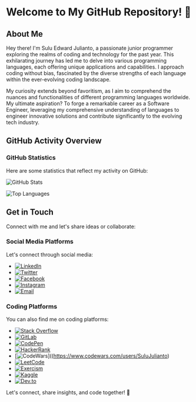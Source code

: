 # Welcome to My GitHub Repository! 🌟

## About Me

Hey there! I'm Sulu Edward Julianto, a passionate junior programmer exploring the realms of coding and technology for the past year. This exhilarating journey has led me to delve into various programming languages, each offering unique applications and capabilities. I approach coding without bias, fascinated by the diverse strengths of each language within the ever-evolving coding landscape.

My curiosity extends beyond favoritism, as I aim to comprehend the nuances and functionalities of different programming languages worldwide. My ultimate aspiration? To forge a remarkable career as a Software Engineer, leveraging my comprehensive understanding of languages to engineer innovative solutions and contribute significantly to the evolving tech industry.

## GitHub Activity Overview

### GitHub Statistics

Here are some statistics that reflect my activity on GitHub:

![GitHub Stats](https://github-readme-stats.vercel.app/api?username=sulujulianto&show_icons=true&theme=light)

![Top Languages](https://github-readme-stats.vercel.app/api/top-langs/?username=sulujulianto&layout=compact&theme=light)

## Get in Touch

Connect with me and let's share ideas or collaborate:

### Social Media Platforms

Let's connect through social media:

- [![LinkedIn](https://img.shields.io/badge/LinkedIn-Connect-blue?style=for-the-badge&logo=linkedin)](https://www.linkedin.com/in/sulujulianto)
- [![Twitter](https://img.shields.io/badge/Twitter-Follow-blue?style=for-the-badge&logo=twitter)](https://twitter.com/sulujulianto)
- [![Facebook](https://img.shields.io/badge/Facebook-Add-blue?style=for-the-badge&logo=facebook)](https://www.facebook.com/sulujulianto)
- [![Instagram](https://img.shields.io/badge/Instagram-Follow-blue?style=for-the-badge&logo=instagram)](https://www.instagram.com/sulujulianto)
- [![Email](https://img.shields.io/badge/Email-Contact%20Me-red?style=for-the-badge&logo=gmail)](mailto:sulujulianto@outlook.com)

### Coding Platforms

You can also find me on coding platforms:

- [![Stack Overflow](https://img.shields.io/badge/StackOverflow-Profile-blue?style=for-the-badge&logo=stackoverflow)](https://stackoverflow.com/users/17795299/sulu-julianto?tab=profile)
- [![GitLab](https://img.shields.io/badge/GitLab-Profile-blue?style=for-the-badge&logo=gitlab)](https://gitlab.com/sulujulianto)
- [![CodePen](https://img.shields.io/badge/CodePen-Profile-blue?style=for-the-badge&logo=codepen)](https://codepen.io/SuluJulianto)
- [![HackerRank](https://img.shields.io/badge/HackerRank-Profile-blue?style=for-the-badge&logo=hackerrank)](https://www.hackerrank.com/profile/sulujulianto)
- [![CodeWars](https://img.shields.io/badge/CodeWars-Profile-blue?style=for-the-badge&logo=codewars)]((https://www.codewars.com/users/SuluJulianto)
- [![LeetCode](https://img.shields.io/badge/LeetCode-Profile-blue?style=for-the-badge&logo=leetcode)](your-leetcode-profile)
- [![Exercism](https://img.shields.io/badge/Exercism-Profile-blue?style=for-the-badge&logo=exercism)](your-exercism-profile)
- [![Kaggle](https://img.shields.io/badge/Kaggle-Profile-blue?style=for-the-badge&logo=kaggle)](your-kaggle-profile)
- [![Dev.to](https://img.shields.io/badge/Dev.to-Profile-blue?style=for-the-badge&logo=dev-dot-to)](your-devto-profile)

Let's connect, share insights, and code together! 🚀

